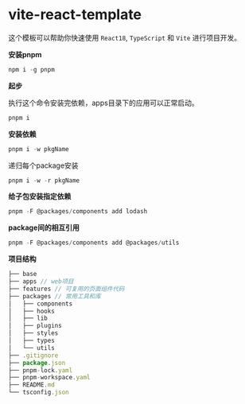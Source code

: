 # vite-react-template

这个模板可以帮助你快速使用 `React18`, `TypeScript` 和 `Vite` 进行项目开发。

**安装pnpm**

```javascript
npm i -g pnpm 
```

**起步**

执行这个命令安装完依赖，apps目录下的应用可以正常启动。

```javascript
pnpm i 
```

**安装依赖**

```javascript
pnpm i -w pkgName
```

递归每个package安装
```javascript
pnpm i -w -r pkgName
```

**给子包安装指定依赖**
```javascript
pnpm -F @packages/components add lodash
```

**package间的相互引用**
```javascript
pnpm -F @packages/components add @packages/utils
```


**项目结构**
```javascript
├── base
├── apps // web项目
├── features // 可复用的页面组件代码
├── packages // 常用工具和库
│   ├── components
│   ├── hooks
│   ├── lib
│   ├── plugins
│   ├── styles
│   ├── types
│   └── utils
├── .gitignore
├── package.json
├── pnpm-lock.yaml
├── pnpm-workspace.yaml
├── README.md
└── tsconfig.json
```
